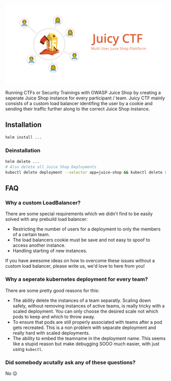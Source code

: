 ![Juicy CTF, Multi User Juice Shop Plattform](./cover.svg)

Running CTFs or Security Trainings with OWASP Juice Shop by creating a seperate Juice Shop instance for every participant / team. Juicy CTF mainly consists of a custom load balancer identifing the user by a cookie and sending their traffic further along to the correct Juice Shop instance.

## Installation

```sh
helm install ...
```

### Deinstallation

```sh
helm delete ...
# Also delete all Juice Shop Deployments
kubectl delete deployment --selector app=juice-shop && kubectl delete service --selector app=juice-shop
```

## FAQ

### Why a custom LoadBalancer?

There are some special requirements which we didn't find to be easily solved with any prebuild load balancer:

- Restricting the number of users for a deployment to only the members of a certain team.
- The load balancers cookie must be save and not easy to spoof to access another instance.
- Handling starting of new instances.

If you have awesome ideas on how to overcome these issues without a custom load balancer, please write us, we'd love to here from you!

### Why a seperate kubernetes deployment for every team?

There are some pretty good reasons for this:

- The ability delete the instances of a team separatly. Scaling down safely, without removing instances of active teams, is really tricky with a scaled deployment. You can only choose the desired scale not which pods to keep and which to throw away.
- To ensure that pods are still properly associated with teams after a pod gets recreated. This is a non problem with separate deployment and really hard with scaled deployments.
- The ability to embed the teamname in the deployment name. This seems like a stupid reason but make debugging SOOO much easier, with just using `kubectl`.

### Did somebody acutally ask any of these questions?

No 😉
